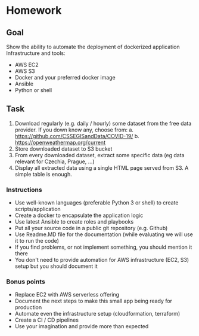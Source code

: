 # Homework

## Goal
Show the ability to automate the deployment of dockerized application Infrastructure and tools:

- AWS EC2
- AWS S3
- Docker and your preferred docker image
- Ansible
- Python or shell

## Task
1. Download regularly (e.g. daily / hourly) some dataset from the free data provider. If you down know any, choose from:
a. https://github.com/CSSEGISandData/COVID-19/
b. https://openweathermap.org/current
1. Store downloaded dataset to S3 bucket
2. From every downloaded dataset, extract some specific data (eg data relevant for Czechia, Prague, ...)
3. Display all extracted data using a single HTML page served from S3. A simple table is enough.

### Instructions
- Use well-known languages (preferable Python 3 or shell) to create scripts/application
- Create a docker to encapsulate the application logic
- Use latest Ansible to create roles and playbooks
- Put all your source code in a public git repository (e.g. Github)
- Use Readme.MD file for the documentation (while evaluating we will use it to run the code)
- If you find problems, or not implement something, you should mention it there
- You don't need to provide automation for AWS infrastructure (EC2, S3) setup but you should document it

### Bonus points
- Replace EC2 with AWS serverless offering
- Document the next steps to make this small app being ready for production
- Automate even the infrastructure setup (cloudformation, terraform)
- Create a CI / CD pipelines
- Use your imagination and provide more than expected
